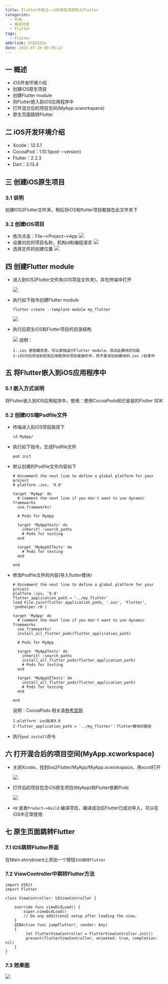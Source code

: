 ```yaml
---
title: Flutter开发之——iOS原生项目导入Flutter
categories:
  - 开发
  - 移动开发
  - Flutter
tags:
  - Flutter
abbrlink: 5f82523a
date: 2021-07-20 08:39:13
---
```

## 一 概述

* iOS开发环境介绍
* 创建iOS原生项目
* 创建Flutter module
* 将Flutter嵌入到iOS应用程序中
* 打开混合后的项目空间(MyApp.xcworkspace)
* 原生页面跳转Flutter

<!--more-->

## 二 iOS开发环境介绍

* Xcode：12.5.1
* CocoaPod：1.10.1(pod --version)
* Flutter：2.2.3
* Dart：2.13.4

## 三 创建iOS原生项目

### 3.1 说明

创建IOS2Flutter文件夹，稍后将iOS和flutter项目都放在此文件夹下

### 3.2 创建IOS项目

* 依次点击：File——>Project——>App
  ![][1]
* 设置对应的项目名称，机构id和编程语言
  ![][2]
* 选择文件的创建位置
  ![][3]
## 四 创建Flutter module

* 进入到IOS2Flutter文件夹(iOS项目文件夹)，并在终端中打开

  ![][4]
  
* 执行如下指令创建Flutter module

  ```
  flutter create --template module my_flutter
  ```

  ![][5]
  
* 执行后原生iOS和Flutter项目的目录结构

  ![][6]
  说明：
  
  ```
  1-.ios 是隐藏目录，可以单独运行Flutter module，测试此模块的功能
  2-iOS代码添加到现有应用程序的项目或插件中，而不是添加到模块的.ios /目录中
  ```

## 五 将Flutter嵌入到iOS应用程序中

### 5.1 嵌入方式说明

将Flutter嵌入到IOS应用程序中，使用：使用CocoaPods和已安装的Flutter SDK

### 5.2 创建IOS端Podfile文件

* 终端进入到iOS项目路径下

  ```
  cd MyApp/
  ```

* 执行如下指令，生成Podfile文件

  ```
  pod init
  ```

* 默认创建的Podfile文件内容如下

  ```
  # Uncomment the next line to define a global platform for your project
  # platform :ios, '9.0'
  
  target 'MyApp' do
    # Comment the next line if you don't want to use dynamic frameworks
    use_frameworks!
  
    # Pods for MyApp
  
    target 'MyAppTests' do
      inherit! :search_paths
      # Pods for testing
    end
  
    target 'MyAppUITests' do
      # Pods for testing
    end
  
  end
  ```

* 修改Podfile文件的内容(导入flutter模块)

  ```
  # Uncomment the next line to define a global platform for your project
  platform :ios, '9.0'
  flutter_application_path = '../my_flutter'
  load File.join(flutter_application_path, '.ios', 'Flutter', 'podhelper.rb')
  
  target 'MyApp' do
    # Comment the next line if you don't want to use dynamic frameworks
    use_frameworks!
    install_all_flutter_pods(flutter_application_path)
  
    # Pods for MyApp
  
    target 'MyAppTests' do
      inherit! :search_paths
      install_all_flutter_pods(flutter_application_path)
      # Pods for testing
    end
  
    target 'MyAppUITests' do
      install_all_flutter_pods(flutter_application_path)
      # Pods for testing
    end
  
  end
  ```

  说明：CocoaPods 相关请[参考官网](https://cocoapods.org/)

  ```
  1-platform：ios版本9.0
  2-flutter_application_path = '../my_flutter'：flutter模块的路径
  ```

* 执行`pod install`命令

## 六 打开混合后的项目空间(MyApp.xcworkspace)

* 关闭Xcode，找到Ios2Flutter/MyApp/MyApp.xcworkspace，用xcod打开

  ![][8]
  
* 打开后的项目包含iOS原生项目(MyApp)和Flutter依赖Pods

  ![][9]
* `⌘B` 或者`Product—>Build` 编译项目，编译成功后Flutter已成功导入，可以在iOS中正常使用


## 七 原生页面跳转Flutter

### 7.1 IOS跳转Flutter界面

在Main.storyboard上添加一个按钮`IOS跳转Flutter`

### 7.2 ViewController中跳转Flutter方法

```
import UIKit
import Flutter

class ViewController: UIViewController {

    override func viewDidLoad() {
        super.viewDidLoad()
        // Do any additional setup after loading the view.
    }
    @IBAction func jumpFlutter(_ sender: Any)
    {
         let flutterViewController = FlutterViewController.init()
         present(flutterViewController, animated: true, completion: nil)
    }  
}
```

### 7.3 效果图
![][10]



[1]:https://cdn.jsdelivr.net/gh/PGzxc/CDN@master/blog-flutter/flutter-ios-add-create-ios-project.png
[2]:https://cdn.jsdelivr.net/gh/PGzxc/CDN@master/blog-flutter/flutter-ios-add-create-ios-project-setting.png
[3]:https://cdn.jsdelivr.net/gh/PGzxc/CDN@master/blog-flutter/flutter-ios-add-create-ios-project-position.png
[4]:https://cdn.jsdelivr.net/gh/PGzxc/CDN@master/blog-flutter/flutter-ios-flutter-open-terminal.png
[5]:https://cdn.jsdelivr.net/gh/PGzxc/CDN@master/blog-flutter/flutter-ios-flutter-module-create.png
[6]:https://cdn.jsdelivr.net/gh/PGzxc/CDN@master/blog-flutter/flutter-ios-flutter-struct.png
[7]:https://cdn.jsdelivr.net/gh/PGzxc/CDN@master/blog-flutter/flutter-ios-pod-install.png
[8]:https://cdn.jsdelivr.net/gh/PGzxc/CDN@master/blog-flutter/flutter-ios-xcworkspace-select.png
[9]:https://cdn.jsdelivr.net/gh/PGzxc/CDN@master/blog-flutter/flutter-ios-xcwork-open-two-pro.png
[10]:https://cdn.jsdelivr.net/gh/PGzxc/CDN@master/blog-flutter/flutter-ios-jump-flutter-result.gif


